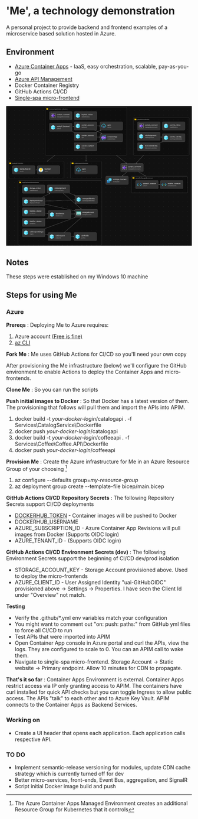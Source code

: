 # 'Me', a technology demonstration

A personal project to provide backend and frontend examples of a microservice based solution hosted in Azure.

## Environment
- [Azure Container Apps](https://learn.microsoft.com/en-us/azure/container-apps/) - IaaS, easy orchestration, scalable, pay-as-you-go
- [Azure API Management](https://azure.microsoft.com/en-us/products/api-management/)
- Docker Container Registry
- GitHub Actions CI/CD
- [Single-spa micro-frontend](https://single-spa.js.org/)

![Me architecture](images/Me%20Architecture.png)

## Notes
These steps were established on my Windows 10 machine

## Steps for using Me
### Azure
**Prereqs**
: Deploying Me to Azure requires:
1. Azure account [(Free is fine)][def]
2. [az CLI](https://learn.microsoft.com/en-us/cli/azure/install-azure-cli)

**Fork Me**
: Me uses GitHub Actions for CI/CD so you'll need your own copy

After provisioning the Me infrastructure (below) we'll configure the GitHub environment to enable Actions to deploy the Container Apps and micro-frontends.

**Clone Me**
: So you can run the scripts

**Push initial images to Docker**
: So that Docker has a latest version of them. The provisioning that follows will pull them and import the APIs into APIM.
1. docker build -t *your-docker-login*/catalogapi . -f Services\CatalogService\Dockerfile
2. docker push *your-docker-login*/catalogapi
3. docker build -t *your-docker-login*/coffeeapi . -f Services\Coffee\Coffee.API\Dockerfile
4. docker push *your-docker-login*/coffeeapi

**Provision Me**
: Create the Azure infrastructure for Me in an Azure Resource Group of your choosing [^1]
1. az configure --defaults group=*my-resource-group*
2. az deployment group create --template-file bicep/main.bicep

**GitHub Actions CI/CD Repository Secrets**
: The following Repository Secrets support CI/CD deployments
- [DOCKERHUB_TOKEN](https://docs.docker.com/docker-hub/access-tokens/) - Container images will be pushed to Docker
- DOCKERHUB_USERNAME
- AZURE_SUBSCRIPTION_ID - Azure Container App Revisions will pull images from Docker (Supports OIDC login)
- AZURE_TENANT_ID - (Supports OIDC login)

**GitHub Actions CI/CD Environment Secrets (dev)**
: The following Environment Secrets support the beginning of CI/CD dev/prod isolation
- STORAGE_ACCOUNT_KEY - Storage Account provisioned above. Used to deploy the micro-frontends
- AZURE_CLIENT_ID - User Assigned Identity "uai-GitHubOIDC" provisioned above -> Settings -> Properties. I have seen the Client Id under "Overview" not match.

**Testing**
- Verify the .github/*.yml env variables match your configuration
- You might want to comment out "on: push: paths:" from GitHub yml files to force all CI/CD to run
- Test APIs that were imported into APIM
- Open Container App console in Azure portal and curl the APIs, view the logs. They are configured to scale to 0. You can an APIM call to wake them.
- Navigate to single-spa micro-frontend. Storage Account -> Static website -> Primary endpoint. Allow 10 minutes for CDN to propagate.

**That's it so far**
: Container Apps Environment is external. Container Apps restrict access via IP only granting access to APIM. The containers have curl installed for quick API checks but you can toggle Ingress to allow public access. The APIs "talk" to each other and to Azure Key Vault. APIM connects to the Container Apps as Backend Services.

### Working on 
- Create a UI header that opens each application. Each application calls respective API.

### TO DO
- Implement semantic-release versioning for modules, update CDN cache strategy which is currently turned off for dev
- Better micro-services, front-ends, Event Bus, aggregation, and SignalR
- Script initial Docker image build and push

[^1]: The Azure Container Apps Managed Environment creates an additional Resource Group for Kubernetes that it controls

[def]: https://azure.microsoft.com/en-us/free/search/?ef_id=_k_4fffd49be29e1baacc4bb019e2ee66a6_k_&OCID=AIDcmm5edswduu_SEM__k_4fffd49be29e1baacc4bb019e2ee66a6_k_&msclkid=4fffd49be29e1baacc4bb019e2ee66a6